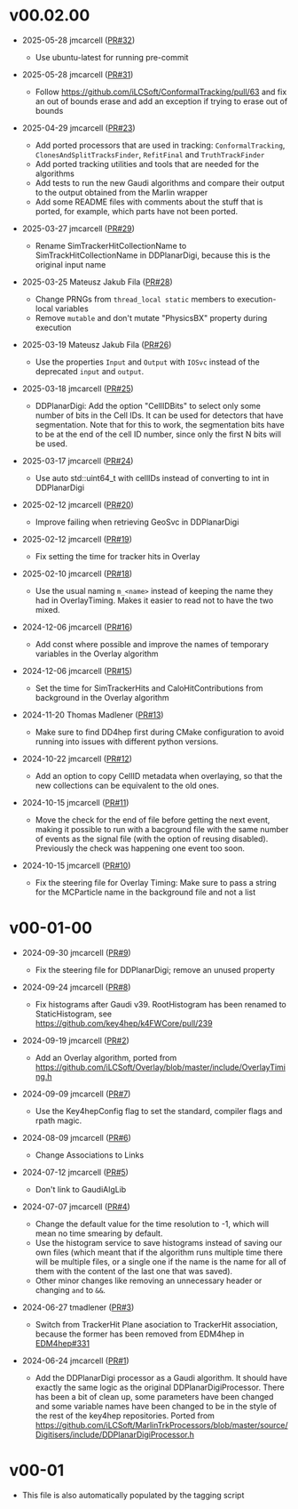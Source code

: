 # v00.02.00

* 2025-05-28 jmcarcell ([PR#32](https://github.com/key4hep/k4Reco/pull/32))
  - Use ubuntu-latest for running pre-commit

* 2025-05-28 jmcarcell ([PR#31](https://github.com/key4hep/k4Reco/pull/31))
  - Follow https://github.com/iLCSoft/ConformalTracking/pull/63 and fix an out of bounds erase and add an exception if trying to erase out of bounds

* 2025-04-29 jmcarcell ([PR#23](https://github.com/key4hep/k4Reco/pull/23))
  - Add ported processors that are used in tracking: `ConformalTracking`, `ClonesAndSplitTracksFinder`, `RefitFinal` and `TruthTrackFinder`
  - Add ported tracking utilities and tools that are needed for the algorithms
  - Add tests to run the new Gaudi algorithms and compare their output to the output obtained from the Marlin wrapper
  - Add some README files with comments about the stuff that is ported, for example, which parts have not been ported.

* 2025-03-27 jmcarcell ([PR#29](https://github.com/key4hep/k4Reco/pull/29))
  - Rename SimTrackerHitCollectionName to SimTrackHitCollectionName in DDPlanarDigi, because this is the original input name

* 2025-03-25 Mateusz Jakub Fila ([PR#28](https://github.com/key4hep/k4Reco/pull/28))
  - Change PRNGs from `thread_local static` members to execution-local variables
  - Remove `mutable` and don't mutate "PhysicsBX" property during execution

* 2025-03-19 Mateusz Jakub Fila ([PR#26](https://github.com/key4hep/k4Reco/pull/26))
  - Use the properties `Input` and `Output` with `IOSvc` instead of the deprecated `input` and `output`.

* 2025-03-18 jmcarcell ([PR#25](https://github.com/key4hep/k4Reco/pull/25))
  - DDPlanarDigi: Add the option "CellIDBits" to select only some number of bits in the Cell IDs. It can be used for detectors that have segmentation. Note that for this to work, the segmentation bits have to be at the end of the cell ID number, since only the first N bits will be used.

* 2025-03-17 jmcarcell ([PR#24](https://github.com/key4hep/k4Reco/pull/24))
  - Use auto std::uint64_t with cellIDs instead of converting to int in DDPlanarDigi

* 2025-02-12 jmcarcell ([PR#20](https://github.com/key4hep/k4Reco/pull/20))
  - Improve failing when retrieving GeoSvc in DDPlanarDigi

* 2025-02-12 jmcarcell ([PR#19](https://github.com/key4hep/k4Reco/pull/19))
  - Fix setting the time for tracker hits in Overlay

* 2025-02-10 jmcarcell ([PR#18](https://github.com/key4hep/k4Reco/pull/18))
  - Use the usual naming `m_<name>` instead of keeping the name they had in OverlayTiming. Makes it easier to read not to have the two mixed.

* 2024-12-06 jmcarcell ([PR#16](https://github.com/key4hep/k4Reco/pull/16))
  - Add const where possible and improve the names of temporary variables in the Overlay algorithm

* 2024-12-06 jmcarcell ([PR#15](https://github.com/key4hep/k4Reco/pull/15))
  - Set the time for SimTrackerHits and CaloHitContributions from background in the Overlay algorithm

* 2024-11-20 Thomas Madlener ([PR#13](https://github.com/key4hep/k4Reco/pull/13))
  - Make sure to find DD4hep first during CMake configuration to avoid running into issues with different python versions.

* 2024-10-22 jmcarcell ([PR#12](https://github.com/key4hep/k4Reco/pull/12))
  - Add an option to copy CellID metadata when overlaying, so that the new collections can be equivalent to the old ones.

* 2024-10-15 jmcarcell ([PR#11](https://github.com/key4hep/k4Reco/pull/11))
  - Move the check for the end of file before getting the next event, making it possible to run with a bacground file with the same number of events as the signal file (with the option of reusing disabled). Previously the check was happening one event too soon.

* 2024-10-15 jmcarcell ([PR#10](https://github.com/key4hep/k4Reco/pull/10))
  - Fix the steering file for Overlay Timing: Make sure to pass a string for the MCParticle name in the background file and not a list

# v00-01-00

* 2024-09-30 jmcarcell ([PR#9](https://github.com/key4hep/k4Reco/pull/9))
  - Fix the steering file for DDPlanarDigi; remove an unused property

* 2024-09-24 jmcarcell ([PR#8](https://github.com/key4hep/k4Reco/pull/8))
  - Fix histograms after Gaudi v39. RootHistogram has been renamed to StaticHistogram, see https://github.com/key4hep/k4FWCore/pull/239

* 2024-09-19 jmcarcell ([PR#2](https://github.com/key4hep/k4Reco/pull/2))
  - Add an Overlay algorithm, ported from https://github.com/iLCSoft/Overlay/blob/master/include/OverlayTiming.h

* 2024-09-09 jmcarcell ([PR#7](https://github.com/key4hep/k4Reco/pull/7))
  - Use the Key4hepConfig flag to set the standard, compiler flags and rpath magic.

* 2024-08-09 jmcarcell ([PR#6](https://github.com/key4hep/k4Reco/pull/6))
  - Change Associations to Links

* 2024-07-12 jmcarcell ([PR#5](https://github.com/key4hep/k4Reco/pull/5))
  - Don't link to GaudiAlgLib

* 2024-07-07 jmcarcell ([PR#4](https://github.com/key4hep/k4Reco/pull/4))
  - Change the default value for the time resolution to -1, which will mean no time smearing by default.
  - Use the histogram service to save histograms instead of saving our own files (which meant that if the algorithm runs multiple time there will be multiple files, or a single one if the name is the name for all of them with the content of the last one that was saved).
  - Other minor changes like removing an unnecessary header or changing `and` to `&&`.

* 2024-06-27 tmadlener ([PR#3](https://github.com/key4hep/k4Reco/pull/3))
  - Switch from TrackerHit Plane asociation to TrackerHit association, because the former has been removed from EDM4hep in [EDM4hep#331](https://github.com/key4hep/EDM4hep/pull/331)

* 2024-06-24 jmcarcell ([PR#1](https://github.com/key4hep/k4Reco/pull/1))
  - Add the DDPlanarDigi processor as a Gaudi algorithm. It should have exactly the same logic as the original DDPlanarDigiProcessor. There has been a bit of clean up, some parameters have been changed and some variable names have been changed to be in the style of the rest of the key4hep repositories. Ported from https://github.com/iLCSoft/MarlinTrkProcessors/blob/master/source/Digitisers/include/DDPlanarDigiProcessor.h

# v00-01

* This file is also automatically populated by the tagging script